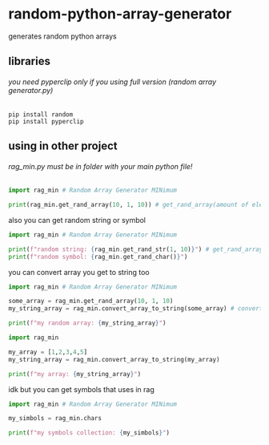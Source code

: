 # random-python-array-generator
generates random python arrays
## libraries
###### you need pyperclip only if you using full version (random array generator.py)
```
pip install random
pip install pyperclip
```
## using in other project
###### rag_min.py must be in folder with your main python file!
```python
import rag_min # Random Array Generator MINimum

print(rag_min.get_rand_array(10, 1, 10)) # get_rand_array(amount of elements in array, minimum simbols in string, maximum symbols in string)
```
also you can get random string or symbol
```python
import rag_min # Random Array Generator MINimum

print(f"random string: {rag_min.get_rand_str(1, 10)}") # get_rand_array(minimum simbols in string, maximum symbols in string)
print(f"random symbol: {rag_min.get_rand_char()}")
```
you can convert array you get to string too
```python
import rag_min # Random Array Generator MINimum

some_array = rag_min.get_rand_array(10, 1, 10)
my_string_array = rag_min.convert_array_to_string(some_array) # convert_array_to_string(array)

print(f"my random array: {my_string_array}")
```
```python
import rag_min

my_array = [1,2,3,4,5]
my_string_array = rag_min.convert_array_to_string(my_array)

print(f"my array: {my_string_array}")
```
idk but you can get symbols that uses in rag
```python
import rag_min # Random Array Generator MINimum

my_simbols = rag_min.chars

print(f"my symbols collection: {my_simbols}")
```
